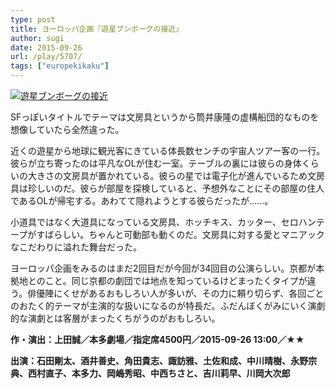 ```yaml
---
type: post
title: ヨーロッパ企画『遊星ブンボーグの接近』
author: sugi
date: 2015-09-26
url: /play/5707/
tags: ["europekikaku"]
---
```

<a href="http://i0.wp.com/asharpminor.com/wp-content/uploads/2015/09/bunbogu.jpg" onclick="_gaq.push(['_trackEvent', 'outbound-article', 'http://asharpminor.com/wp-content/uploads/2015/09/bunbogu.jpg', '']);" ><img src="http://i0.wp.com/asharpminor.com/wp-content/uploads/2015/09/bunbogu.jpg?resize=203%2C300" alt="遊星ブンボーグの接近" class="alignleft size-medium wp-image-5708" data-recalc-dims="1" /></a>

SFっぽいタイトルでテーマは文房具というから筒井康隆の虚構船団的なものを想像していたら全然違った。

近くの遊星から地球に観光客にきている体長数センチの宇宙人ツアー客の一行。彼らが立ち寄ったのは平凡なOLが住む一室。テーブルの裏には彼らの身体くらいの大きさの文房具が置かれている。彼らの星では電子化が進んでいるため文房具は珍しいのだ。彼らが部屋を探検していると、予想外なことにその部屋の住人であるOLが帰宅する。あわてて隠れようとする彼らだったが……。

小道具ではなく大道具になっている文房具、ホッチキス、カッター、セロハンテープがすばらしい。ちゃんと可動部も動くのだ。文房具に対する愛とマニアックなこだわりに溢れた舞台だった。

ヨーロッパ企画をみるのはまだ2回目だが今回が34回目の公演らしい。京都が本拠地とのこと。同じ京都の劇団では地点を知っているけどまったくタイプが違う。俳優陣にくせがあるおもしろい人が多いが、その力に頼り切らず、各回ごとのおたく的テーマが主演的な扱いになるのが特長だ。ふだんぼくがみにいく演劇的な演劇とは客層がまったくちがうのがおもしろい。

**作・演出：上田誠／本多劇場／指定席4500円／2015-09-26 13:00／★★**

**出演：石田剛太、酒井善史、角田貴志、諏訪雅、土佐和成、中川晴樹、永野宗典、西村直子、本多力、岡嶋秀昭、中西ちさと、吉川莉早、川岡大次郎**
